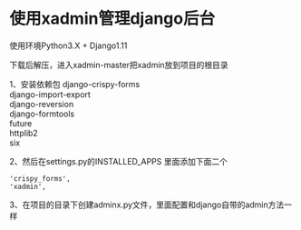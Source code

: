 使用xadmin管理django后台
=

使用环境Python3.X + Django1.11

下载后解压，进入xadmin-master把xadmin放到项目的根目录

1、安装依赖包
django-crispy-forms<br>
django-import-export<br>
django-reversion<br>
django-formtools<br>
future<br>
httplib2<br>
six<br>

2、然后在settings.py的INSTALLED_APPS 里面添加下面二个

    'crispy_forms',
    'xadmin',

3、在项目的目录下创建adminx.py文件，里面配置和django自带的admin方法一样

[](https://github.com/Linuxbody/xadmin/blob/master/images/adminx.png)
